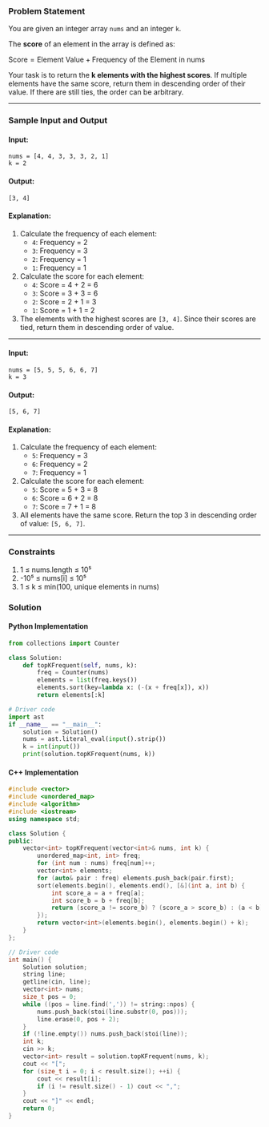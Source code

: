 ### **Problem Statement**

You are given an integer array `nums` and an integer `k`.

The **score** of an element in the array is defined as:

$\text{Score} = \text{Element Value} + \text{Frequency of the Element in nums}$

Your task is to return the **k elements with the highest scores**. If multiple elements have the same score, return them in descending order of their value. If there are still ties, the order can be arbitrary.

---

### **Sample Input and Output**

#### Input:

```plaintext
nums = [4, 4, 3, 3, 3, 2, 1]
k = 2
```

#### Output:

```plaintext
[3, 4]
```

#### Explanation:

1. Calculate the frequency of each element:
    - `4`: Frequency = 2
    - `3`: Frequency = 3
    - `2`: Frequency = 1
    - `1`: Frequency = 1
2. Calculate the score for each element:
    - `4`: Score = 4 + 2 = 6
    - `3`: Score = 3 + 3 = 6
    - `2`: Score = 2 + 1 = 3
    - `1`: Score = 1 + 1 = 2
3. The elements with the highest scores are `[3, 4]`. Since their scores are tied, return them in descending order of value.

---

#### Input:

```plaintext
nums = [5, 5, 5, 6, 6, 7]
k = 3
```

#### Output:

```plaintext
[5, 6, 7]
```

#### Explanation:

1. Calculate the frequency of each element:
    - `5`: Frequency = 3
    - `6`: Frequency = 2
    - `7`: Frequency = 1
2. Calculate the score for each element:
    - `5`: Score = 5 + 3 = 8
    - `6`: Score = 6 + 2 = 8
    - `7`: Score = 7 + 1 = 8
3. All elements have the same score. Return the top 3 in descending order of value: `[5, 6, 7]`.

---
### **Constraints**
1. 1 ≤ nums.length ≤ 10⁵
2. -10⁵ ≤ nums[i] ≤ 10⁵
3. 1 ≤ k ≤ min(100, unique elements in nums)

### Solution

#### Python Implementation

```python
from collections import Counter

class Solution:
    def topKFrequent(self, nums, k):
        freq = Counter(nums)
        elements = list(freq.keys())
        elements.sort(key=lambda x: (-(x + freq[x]), x))
        return elements[:k]

# Driver code
import ast
if __name__ == "__main__":
    solution = Solution()
    nums = ast.literal_eval(input().strip())
    k = int(input())
    print(solution.topKFrequent(nums, k))
```

#### C++ Implementation

```cpp
#include <vector>
#include <unordered_map>
#include <algorithm>
#include <iostream>
using namespace std;

class Solution {
public:
    vector<int> topKFrequent(vector<int>& nums, int k) {
        unordered_map<int, int> freq;
        for (int num : nums) freq[num]++;
        vector<int> elements;
        for (auto& pair : freq) elements.push_back(pair.first);
        sort(elements.begin(), elements.end(), [&](int a, int b) {
            int score_a = a + freq[a];
            int score_b = b + freq[b];
            return (score_a != score_b) ? (score_a > score_b) : (a < b);
        });
        return vector<int>(elements.begin(), elements.begin() + k);
    }
};

// Driver code
int main() {
    Solution solution;
    string line;
    getline(cin, line);
    vector<int> nums;
    size_t pos = 0;
    while ((pos = line.find(',')) != string::npos) {
        nums.push_back(stoi(line.substr(0, pos)));
        line.erase(0, pos + 2);
    }
    if (!line.empty()) nums.push_back(stoi(line));
    int k;
    cin >> k;
    vector<int> result = solution.topKFrequent(nums, k);
    cout << "[";
    for (size_t i = 0; i < result.size(); ++i) {
        cout << result[i];
        if (i != result.size() - 1) cout << ",";
    }
    cout << "]" << endl;
    return 0;
}
```